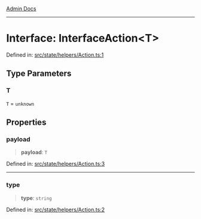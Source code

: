 [Admin Docs](/)

---

# Interface: InterfaceAction\<T\>

Defined in: [src/state/helpers/Action.ts:1](https://github.com/PalisadoesFoundation/talawa-admin/blob/main/src/state/helpers/Action.ts#L1)

## Type Parameters

### T

`T` = `unknown`

## Properties

### payload

> **payload**: `T`

Defined in: [src/state/helpers/Action.ts:3](https://github.com/PalisadoesFoundation/talawa-admin/blob/main/src/state/helpers/Action.ts#L3)

---

### type

> **type**: `string`

Defined in: [src/state/helpers/Action.ts:2](https://github.com/PalisadoesFoundation/talawa-admin/blob/main/src/state/helpers/Action.ts#L2)
